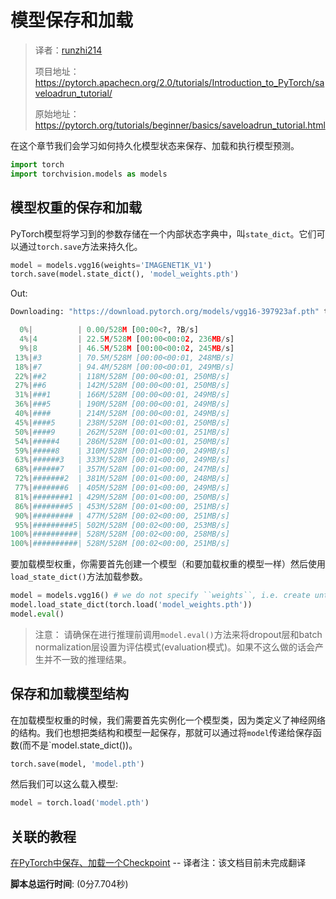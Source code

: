 # 模型保存和加载

> 译者：[runzhi214](https://github.com/runzhi214)
>
> 项目地址：<https://pytorch.apachecn.org/2.0/tutorials/Introduction_to_PyTorch/saveloadrun_tutorial/>
>
> 原始地址：<https://pytorch.org/tutorials/beginner/basics/saveloadrun_tutorial.html>

在这个章节我们会学习如何持久化模型状态来保存、加载和执行模型预测。

```py
import torch
import torchvision.models as models
```

## 模型权重的保存和加载

PyTorch模型将学习到的参数存储在一个内部状态字典中，叫`state_dict`。它们可以通过`torch.save`方法来持久化。

```py
model = models.vgg16(weights='IMAGENET1K_V1')
torch.save(model.state_dict(), 'model_weights.pth')
```

Out:

```py
Downloading: "https://download.pytorch.org/models/vgg16-397923af.pth" to /var/lib/jenkins/.cache/torch/hub/checkpoints/vgg16-397923af.pth

  0%|          | 0.00/528M [00:00<?, ?B/s]
  4%|4         | 22.5M/528M [00:00<00:02, 236MB/s]
  9%|8         | 46.5M/528M [00:00<00:02, 245MB/s]
 13%|#3        | 70.5M/528M [00:00<00:01, 248MB/s]
 18%|#7        | 94.4M/528M [00:00<00:01, 249MB/s]
 22%|##2       | 118M/528M [00:00<00:01, 250MB/s]
 27%|##6       | 142M/528M [00:00<00:01, 250MB/s]
 31%|###1      | 166M/528M [00:00<00:01, 249MB/s]
 36%|###5      | 190M/528M [00:00<00:01, 249MB/s]
 40%|####      | 214M/528M [00:00<00:01, 249MB/s]
 45%|####5     | 238M/528M [00:01<00:01, 250MB/s]
 50%|####9     | 262M/528M [00:01<00:01, 251MB/s]
 54%|#####4    | 286M/528M [00:01<00:01, 250MB/s]
 59%|#####8    | 310M/528M [00:01<00:00, 249MB/s]
 63%|######3   | 333M/528M [00:01<00:00, 249MB/s]
 68%|######7   | 357M/528M [00:01<00:00, 247MB/s]
 72%|#######2  | 381M/528M [00:01<00:00, 248MB/s]
 77%|#######6  | 405M/528M [00:01<00:00, 249MB/s]
 81%|########1 | 429M/528M [00:01<00:00, 250MB/s]
 86%|########5 | 453M/528M [00:01<00:00, 251MB/s]
 90%|######### | 477M/528M [00:02<00:00, 251MB/s]
 95%|#########5| 502M/528M [00:02<00:00, 253MB/s]
100%|##########| 528M/528M [00:02<00:00, 258MB/s]
100%|##########| 528M/528M [00:02<00:00, 251MB/s]
```

要加载模型权重，你需要首先创建一个模型（和要加载权重的模型一样）然后使用`load_state_dict()`方法加载参数。

```py
model = models.vgg16() # we do not specify ``weights``, i.e. create untrained model
model.load_state_dict(torch.load('model_weights.pth'))
model.eval()
```

> 注意：
> 请确保在进行推理前调用`model.eval()`方法来将dropout层和batch normalization层设置为评估模式(evaluation模式)。如果不这么做的话会产生并不一致的推理结果。

## 保存和加载模型结构

在加载模型权重的时候，我们需要首先实例化一个模型类，因为类定义了神经网络的结构。我们也想把类结构和模型一起保存，那就可以通过将`model`传递给保存函数(而不是`model.state_dict())。

```py
torch.save(model, 'model.pth')
```

然后我们可以这么载入模型:

```py
model = torch.load('model.pth')
```

## 关联的教程

[在PyTorch中保存、加载一个Checkpoint](https://pytorch.org/tutorials/recipes/recipes/saving_and_loading_a_general_checkpoint.html) -- 译者注：该文档目前未完成翻译

**脚本总运行时间**: (0分7.704秒)
